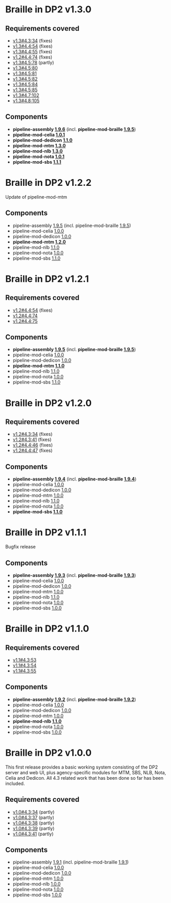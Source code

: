 Braille in DP2 v1.3.0
=====================
Requirements covered
--------------------
- [v1.3#4.3:34](http://snaekobbi.github.io/requirements/v1.3/#4.3:34) (fixes)
- [v1.3#4.4:54](http://snaekobbi.github.io/requirements/v1.3/#4.4:54) (fixes)
- [v1.3#4.4:55](http://snaekobbi.github.io/requirements/v1.3/#4.4:55) (fixes)
- [v1.2#4.4:74](http://snaekobbi.github.io/requirements/v1.2/#4.4:74) (fixes)
- [v1.3#4.5:78](http://snaekobbi.github.io/requirements/v1.3/#4.5:78) (partly)
- [v1.3#4.5:80](http://snaekobbi.github.io/requirements/v1.3/#4.5:80)
- [v1.3#4.5:81](http://snaekobbi.github.io/requirements/v1.3/#4.5:81)
- [v1.3#4.5:82](http://snaekobbi.github.io/requirements/v1.3/#4.5:82)
- [v1.3#4.5:84](http://snaekobbi.github.io/requirements/v1.3/#4.5:84)
- [v1.3#4.5:85](http://snaekobbi.github.io/requirements/v1.3/#4.5:85)
- [v1.3#4.7:102](http://snaekobbi.github.io/requirements/v1.3/#4.7:102)
- [v1.3#4.8:105](http://snaekobbi.github.io/requirements/v1.3/#4.8:105)


Components
----------
- **pipeline-assembly [1.9.6](https://github.com/daisy/pipeline-assembly/releases/tag/v1.9.6)** (incl.
  **pipeline-mod-braille [1.9.5](https://github.com/daisy/pipeline-mod-braille/releases/tag/v1.9.6)**)
- **pipeline-mod-celia [1.0.1](https://github.com/snaekobbi/pipeline-mod-celia/releases/tag/v1.0.1)**
- **pipeline-mod-dedicon [1.1.0](https://github.com/snaekobbi/pipeline-mod-dedicon/releases/tag/v1.1.0)**
- **pipeline-mod-mtm [1.3.0](https://github.com/snaekobbi/pipeline-mod-mtm/releases/tag/v1.3.0)**
- **pipeline-mod-nlb [1.3.0](https://github.com/snaekobbi/pipeline-mod-nlb/releases/tag/v1.3.0)**
- **pipeline-mod-nota [1.0.1](https://github.com/snaekobbi/pipeline-mod-nota/releases/tag/v1.0.1)**
- **pipeline-mod-sbs [1.1.1](https://github.com/snaekobbi/pipeline-mod-sbs/releases/tag/v1.1.1)**


Braille in DP2 v1.2.2
=====================
Update of pipeline-mod-mtm

Components
----------
- pipeline-assembly [1.9.5](https://github.com/daisy/pipeline-assembly/releases/tag/v1.9.5) (incl.
  pipeline-mod-braille [1.9.5](https://github.com/daisy/pipeline-mod-braille/releases/tag/v1.9.5))
- pipeline-mod-celia [1.0.0](https://github.com/snaekobbi/pipeline-mod-celia/releases/tag/v1.0.0)
- pipeline-mod-dedicon [1.0.0](https://github.com/snaekobbi/pipeline-mod-dedicon/releases/tag/v1.0.0)
- **pipeline-mod-mtm [1.2.0](https://github.com/snaekobbi/pipeline-mod-mtm/releases/tag/v1.2.0)**
- pipeline-mod-nlb [1.1.0](https://github.com/snaekobbi/pipeline-mod-nlb/releases/tag/v1.1.0)
- pipeline-mod-nota [1.0.0](https://github.com/snaekobbi/pipeline-mod-nota/releases/tag/v1.0.0)
- pipeline-mod-sbs [1.1.0](https://github.com/snaekobbi/pipeline-mod-sbs/releases/tag/v1.1.0)


Braille in DP2 v1.2.1
=====================
Requirements covered
--------------------
- [v1.2#4.4:54](http://snaekobbi.github.io/requirements/v1.2/#4.4:54) (fixes)
- [v1.2#4.4:74](http://snaekobbi.github.io/requirements/v1.2/#4.4:74)
- [v1.2#4.4:75](http://snaekobbi.github.io/requirements/v1.2/#4.4:75)

Components
----------
- **pipeline-assembly [1.9.5](https://github.com/daisy/pipeline-assembly/releases/tag/v1.9.5)** (incl.
  **pipeline-mod-braille [1.9.5](https://github.com/daisy/pipeline-mod-braille/releases/tag/v1.9.5)**)
- pipeline-mod-celia [1.0.0](https://github.com/snaekobbi/pipeline-mod-celia/releases/tag/v1.0.0)
- pipeline-mod-dedicon [1.0.0](https://github.com/snaekobbi/pipeline-mod-dedicon/releases/tag/v1.0.0)
- **pipeline-mod-mtm [1.1.0](https://github.com/snaekobbi/pipeline-mod-mtm/releases/tag/v1.1.0)**
- pipeline-mod-nlb [1.1.0](https://github.com/snaekobbi/pipeline-mod-nlb/releases/tag/v1.1.0)
- pipeline-mod-nota [1.0.0](https://github.com/snaekobbi/pipeline-mod-nota/releases/tag/v1.0.0)
- pipeline-mod-sbs [1.1.0](https://github.com/snaekobbi/pipeline-mod-sbs/releases/tag/v1.1.0)


Braille in DP2 v1.2.0
=====================
Requirements covered
--------------------
- [v1.2#4.3:34](http://snaekobbi.github.io/requirements/v1.2/#4.3:34) (fixes)
- [v1.2#4.3:41](http://snaekobbi.github.io/requirements/v1.2/#4.3:41) (fixes)
- [v1.2#4.4:46](http://snaekobbi.github.io/requirements/v1.2/#4.4:46) (fixes)
- [v1.2#4.4:47](http://snaekobbi.github.io/requirements/v1.2/#4.4:47) (fixes)

Components
----------
- **pipeline-assembly [1.9.4](https://github.com/daisy/pipeline-assembly/releases/tag/v1.9.4)** (incl.
  **pipeline-mod-braille [1.9.4](https://github.com/daisy/pipeline-mod-braille/releases/tag/v1.9.4)**)
- pipeline-mod-celia [1.0.0](https://github.com/snaekobbi/pipeline-mod-celia/releases/tag/v1.0.0)
- pipeline-mod-dedicon [1.0.0](https://github.com/snaekobbi/pipeline-mod-dedicon/releases/tag/v1.0.0)
- pipeline-mod-mtm [1.0.0](https://github.com/snaekobbi/pipeline-mod-mtm/releases/tag/v1.0.0)
- pipeline-mod-nlb [1.1.0](https://github.com/snaekobbi/pipeline-mod-nlb/releases/tag/v1.1.0)
- pipeline-mod-nota [1.0.0](https://github.com/snaekobbi/pipeline-mod-nota/releases/tag/v1.0.0)
- **pipeline-mod-sbs [1.1.0](https://github.com/snaekobbi/pipeline-mod-sbs/releases/tag/v1.1.0)**


Braille in DP2 v1.1.1
=====================
Bugfix release

Components
----------
- **pipeline-assembly [1.9.3](https://github.com/daisy/pipeline-assembly/releases/tag/v1.9.3)** (incl.
  **pipeline-mod-braille [1.9.3](https://github.com/daisy/pipeline-mod-braille/releases/tag/v1.9.3)**)
- pipeline-mod-celia [1.0.0](https://github.com/snaekobbi/pipeline-mod-celia/releases/tag/v1.0.0)
- pipeline-mod-dedicon [1.0.0](https://github.com/snaekobbi/pipeline-mod-dedicon/releases/tag/v1.0.0)
- pipeline-mod-mtm [1.0.0](https://github.com/snaekobbi/pipeline-mod-mtm/releases/tag/v1.0.0)
- pipeline-mod-nlb [1.1.0](https://github.com/snaekobbi/pipeline-mod-nlb/releases/tag/v1.1.0)
- pipeline-mod-nota [1.0.0](https://github.com/snaekobbi/pipeline-mod-nota/releases/tag/v1.0.0)
- pipeline-mod-sbs [1.0.0](https://github.com/snaekobbi/pipeline-mod-sbs/releases/tag/v1.0.0)


Braille in DP2 v1.1.0
=====================

Requirements covered
--------------------
- [v1.1#4.3:53](http://snaekobbi.github.io/requirements/v1.1/#4.3:53)
- [v1.1#4.3:54](http://snaekobbi.github.io/requirements/v1.1/#4.3:54)
- [v1.1#4.3:55](http://snaekobbi.github.io/requirements/v1.1/#4.3:55)

Components
----------
- **pipeline-assembly [1.9.2](https://github.com/daisy/pipeline-assembly/releases/tag/v1.9.2)** (incl.
  **pipeline-mod-braille [1.9.2](https://github.com/daisy/pipeline-mod-braille/releases/tag/v1.9.2)**)
- pipeline-mod-celia [1.0.0](https://github.com/snaekobbi/pipeline-mod-celia/releases/tag/v1.0.0)
- pipeline-mod-dedicon [1.0.0](https://github.com/snaekobbi/pipeline-mod-dedicon/releases/tag/v1.0.0)
- pipeline-mod-mtm [1.0.0](https://github.com/snaekobbi/pipeline-mod-mtm/releases/tag/v1.0.0)
- **pipeline-mod-nlb [1.1.0](https://github.com/snaekobbi/pipeline-mod-nlb/releases/tag/v1.1.0)**
- pipeline-mod-nota [1.0.0](https://github.com/snaekobbi/pipeline-mod-nota/releases/tag/v1.0.0)
- pipeline-mod-sbs [1.0.0](https://github.com/snaekobbi/pipeline-mod-sbs/releases/tag/v1.0.0)


Braille in DP2 v1.0.0
=====================
This first release provides a basic working system consisting of the DP2 server and web UI, plus agency-specific modules for MTM, SBS, NLB, Nota, Celia and Dedicon. All 4.3 related work that has been done so far has been included.

Requirements covered
--------------------
- [v1.0#4.3:34](http://snaekobbi.github.io/requirements/v1.0/#4.3:34) (partly)
- [v1.0#4.3:37](http://snaekobbi.github.io/requirements/v1.0/#4.3:37) (partly)
- [v1.0#4.3:38](http://snaekobbi.github.io/requirements/v1.0/#4.3:38) (partly)
- [v1.0#4.3:39](http://snaekobbi.github.io/requirements/v1.0/#4.3:39) (partly)
- [v1.0#4.3:41](http://snaekobbi.github.io/requirements/v1.0/#4.3:41) (partly)

Components
----------
- pipeline-assembly [1.9.1](https://github.com/daisy/pipeline-assembly/releases/tag/v1.9.1) (incl. pipeline-mod-braille
  [1.9.1](https://github.com/daisy/pipeline-mod-braille/releases/tag/v1.9.1))
- pipeline-mod-celia [1.0.0](https://github.com/snaekobbi/pipeline-mod-celia/releases/tag/v1.0.0)
- pipeline-mod-dedicon [1.0.0](https://github.com/snaekobbi/pipeline-mod-dedicon/releases/tag/v1.0.0)
- pipeline-mod-mtm [1.0.0](https://github.com/snaekobbi/pipeline-mod-mtm/releases/tag/v1.0.0)
- pipeline-mod-nlb [1.0.0](https://github.com/snaekobbi/pipeline-mod-nlb/releases/tag/v1.0.0)
- pipeline-mod-nota [1.0.0](https://github.com/snaekobbi/pipeline-mod-nota/releases/tag/v1.0.0)
- pipeline-mod-sbs [1.0.0](https://github.com/snaekobbi/pipeline-mod-sbs/releases/tag/v1.0.0)
